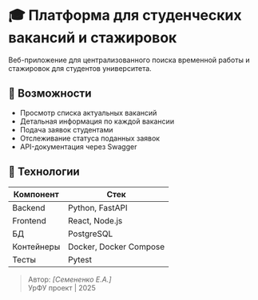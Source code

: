 
# 🎓 Платформа для студенческих вакансий и стажировок

Веб-приложение для централизованного поиска временной работы и стажировок для студентов университета.

## 🚀 Возможности
- Просмотр списка актуальных вакансий
- Детальная информация по каждой вакансии
- Подача заявок студентами
- Отслеживание статуса поданных заявок
- API-документация через Swagger

## 🧱 Технологии

| Компонент   | Стек               |
|-------------|--------------------|
| Backend     | Python, FastAPI     |
| Frontend    | React, Node.js      |
| БД          | PostgreSQL          |
| Контейнеры  | Docker, Docker Compose |
| Тесты       | Pytest              |


> Автор: *[Семененко Е.А.]*  
> УрФУ проект | 2025
